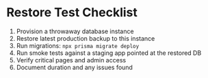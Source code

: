 # Restore Test Checklist

1. Provision a throwaway database instance
2. Restore latest production backup to this instance
3. Run migrations: `npx prisma migrate deploy`
4. Run smoke tests against a staging app pointed at the restored DB
5. Verify critical pages and admin access
6. Document duration and any issues found